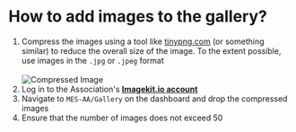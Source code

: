 # How to add images to the gallery?

1. Compress the images using a tool like [tinypng.com](https://tinypng.com/) (or something similar) to reduce the overall size of the image. To the extent possible, use images in the `.jpg` or `.jpeg` format<br /><br />
   ![Compressed Image](https://ik.imagekit.io/pwxm960evbp/MES-AA/Docs/tiny_2kDUl5wwi.jpg?updatedAt=1631774828016)
2. Log in to the Association's [**Imagekit.io account**](https://imagekit.io/login/)
3. Navigate to `MES-AA/Gallery` on the dashboard and drop the compressed images
4. Ensure that the number of images does not exceed 50
